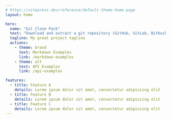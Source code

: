 ```yaml
---
# https://vitepress.dev/reference/default-theme-home-page
layout: home

hero:
  name: "Git Clone Pack"
  text: "Download and extract a git repository (GitHub, GitLab, Bitbucket) from node."
  tagline: My great project tagline
  actions:
    - theme: brand
      text: Markdown Examples
      link: /markdown-examples
    - theme: alt
      text: API Examples
      link: /api-examples

features:
  - title: Feature A
    details: Lorem ipsum dolor sit amet, consectetur adipiscing elit
  - title: Feature B
    details: Lorem ipsum dolor sit amet, consectetur adipiscing elit
  - title: Feature C
    details: Lorem ipsum dolor sit amet, consectetur adipiscing elit
---
```


